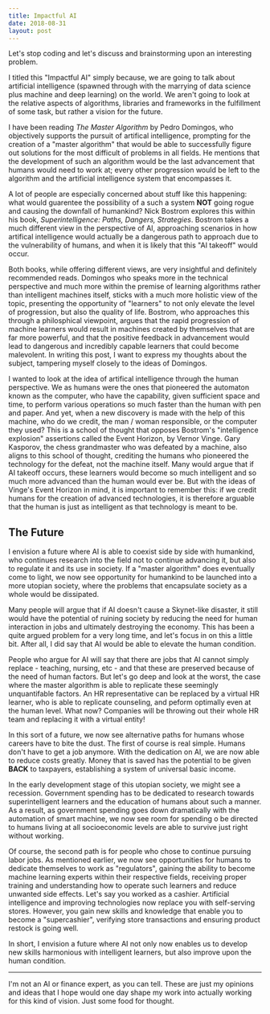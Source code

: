 ```yaml
---
title: Impactful AI
date: 2018-08-31
layout: post
---
```


Let's stop coding and let's discuss and brainstorming upon an interesting problem.

I titled this "Impactful AI" simply because, we are going to talk about artificial intelligence (spawned through with the marrying of data science plus
machine and deep learning) on the world. We aren't going to look at the relative aspects of algorithms, libraries and frameworks in the fulfillment of
some task, but rather a vision for the future.
<!--more-->
I have been reading _The Master Algorithm_ by Pedro Domingos, who objectively supports the pursuit of artifical intelligence, prompting for the creation of
a "master algorithm" that would be able to successfully figure out solutions for the most difficult of problems in all fields. He mentions that the development
of such an algorithm would be the last advancement that humans would need to work at; every other progression would be left to the algorithm and the artificial
intelligence system that encompasses it.

A lot of people are especially concerned about stuff like this happening: what would guarentee the possibility of a such a system __NOT__ going rogue and causing the
downfall of humankind? Nick Bostrom explores this within his book, _Superintelligence: Paths, Dangers, Strategies_. Bostrom takes a much different view in the perspective
of AI, approaching scenarios in how artifical intelligence would actually be a dangerous path to approach due to the vulnerability of humans, and when it is likely that this "AI takeoff" would occur.

Both books, while offering different views, are very insightful and definitely recommended reads. Domingos who speaks more in the technical perspective and much more within the premise of learning algorithms rather than intelligent machines itself,  sticks with a much more holistic view of the topic, presenting the opportunity of "learners" to not only elevate the level of progression, but also the quality of life. Bostrom, who approaches this through a philosphical viewpoint, argues that the rapid progression of machine learners would result in machines created by themselves that are far more powerful, and that the positive feedback in advancement would lead to dangerous and incredibly capable learners that could become malevolent. In writing this post, I want to express my thoughts about the subject, tampering myself closely to the ideas of Domingos.

I wanted to look at the idea of artifical intelligence through the human perspective. We as humans were the ones that pioneered the automaton known as the computer, who have the capability, given sufficient space and time, to perform various operations so much faster than the human with pen and paper. And yet, when a new discovery is made with the help of this machine, who do we credit, the man / woman responsible, or the computer they used? This is a school of thought that opposes Bostrom's "intelligence explosion" 
assertions called the Event Horizon, by Vernor Vinge. Gary Kasporov, the chess grandmaster who was defeated by a machine, also aligns to this school of thought, crediting the humans who pioneered the technology for the defeat, not the machine itself. Many would argue that if AI takeoff occurs, these learners would become so much intelligent and so much more advanced than the human would ever be. But with the ideas of Vinge's Event Horizon in mind, it is important to remember this: if we credit humans for the creation of advanced technologies, it is therefore arguable that the human is just as intelligent as that technology is meant to be.

## The Future

I envision a future where AI is able to coexist side by side with humankind, who continues research into the field not to continue advancing it, but also to regulate it and its use in society. If a "master algorithm" does eventually come to light, we now see opportunity for humankind to be launched into a more utopian society, where the problems that encapsulate society as a whole would be dissipated.

Many people will argue that if AI doesn't cause a Skynet-like disaster, it still would have the potential of ruining society by reducing the need for human interaction in jobs and ultimately destroying the economy. This has been a quite argued problem for a very long time, and let's focus in on this a little bit. After all, I did say that AI would be able to elevate the human condition.

People who argue for AI will say that there are jobs that AI cannot simply replace - teaching, nursing, etc - and that these are preserved because of the need of human factors. But let's go deep and look at the worst, the case where the master algorithm is able to replicate these seemingly unquantifable factors. An HR representative can be replaced by a virtual HR learner, who is able to replicate counseling, and peform optimally even at the human level. What now? Companies will be throwing out their whole HR team and replacing it with a virtual entity!

In this sort of a future, we now see alternative paths for humans whose careers have to bite the dust. The first of course is real simple. Humans don't have to get a job anymore. With the dedication on AI, we are now able to reduce costs greatly. Money that is saved has the potential to be given __BACK__ to taxpayers, establishing a system of universal basic income.

In the early development stage of this utopian society, we might see a recession. Government spending has to be dedicated to research towards superintelligent learners and the education of humans about such a manner. As a result, as government spending goes down dramatically with the automation of smart machine, we now see room for spending o be directed to humans living at all socioeconomic levels are able to survive just right without working.

Of course, the second path is for people who chose to continue pursuing labor jobs. As mentioned earlier, we now see opportunities for humans to dedicate themselves to work as "regulators", gaining the ability to become machine learning experts within their respective fields, receiving proper training and understanding how to operate such learners and reduce unwanted side effects. Let's say you worked as a cashier. Artificial intelligence and improving technologies now replace you with self-serving stores. However, you gain new skills and knowledge that enable you to become a "supercashier", verifying store transactions and ensuring product restock is going well.

In short, I envision a future where AI not only now enables us to develop new skills harmonious with intelligent learners, but also improve upon the human condition.

---

I'm not an AI or finance expert, as you can tell. These are just my opinions and ideas that I hope would one day shape my work into actually working for this kind of vision.
Just some food for thought.
